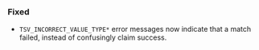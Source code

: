 <!--
A new scriv changelog fragment.

Uncomment the section that is right (remove the HTML comment wrapper).
-->

<!--
### Added

- A bullet item for the Added category.

-->
<!--
### Changed

- A bullet item for the Changed category.

-->

### Fixed

- `TSV_INCORRECT_VALUE_TYPE*` error messages now indicate that a match
  failed, instead of confusingly claim success.


<!--
### Deprecated

- A bullet item for the Deprecated category.

-->
<!--
### Removed

- A bullet item for the Removed category.

-->
<!--
### Security

- A bullet item for the Security category.

-->
<!--
### Infrastructure

- A bullet item for the Infrastructure category.

-->
